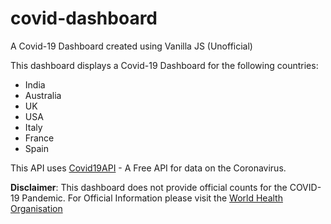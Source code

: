 # covid-dashboard
A Covid-19 Dashboard created using Vanilla JS (Unofficial)

This dashboard displays a Covid-19 Dashboard for the following countries:

  - India
  - Australia
  - UK
  - USA 
  - Italy
  - France
  - Spain
  
This API uses [Covid19API](https://covid19api.com/) - A Free API for data on the Coronavirus.

**Disclaimer**: This dashboard does not provide official counts for the COVID-19 Pandemic. For Official Information please visit the [World Health Organisation](https://www.who.int/)
